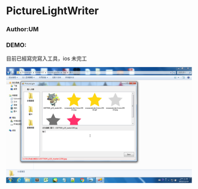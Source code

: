 # PictureLightWriter
<h3>Author:UM</h3>
<h3>DEMO:</h3>
<p>目前已經寫完寫入工具，ios 未完工 </p>
<img src="https://github.com/unromanticman/PictureLightWriter/blob/master/%E8%9E%A2%E5%B9%95%E5%BF%AB%E7%85%A7%202015-12-19%20%E4%B8%8A%E5%8D%8811.50.35.png"></img>


